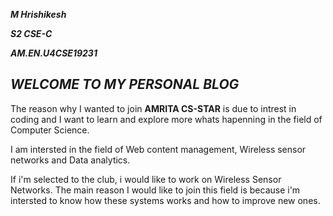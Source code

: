 ***M Hrishikesh***

***S2 CSE-C***

***AM.EN.U4CSE19231***

## ***WELCOME TO MY PERSONAL BLOG***

The reason why I wanted to join **AMRITA CS-STAR** is due to intrest in coding and I want to learn and explore more whats hapenning in the field of Computer Science.

I am intersted in the field of Web content management, Wireless sensor networks and Data analytics.

If i'm selected to the club, i would like to work on Wireless Sensor Networks. The main reason I would like to join this field is because i'm intersted to know how these systems works and how to improve new ones.
